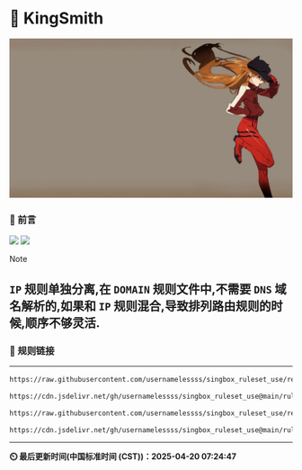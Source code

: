 
# 🧸 KingSmith
![](https://raw.githubusercontent.com/usernamelessss/picture-bed/main/images/202504042256831.jpg)
### 📣 前言
![](https://shields.io/badge/-移除重复规则-ff69b4) ![](https://shields.io/badge/-IP&nbsp;规则单独存放不与&nbsp;DOMAIN&nbsp;等混合-green)
> [!NOTE]
**`IP` 规则单独分离,在 `DOMAIN` 规则文件中,不需要 `DNS` 域名解析的,如果和 `IP` 规则混合,导致排列路由规则的时候,顺序不够灵活.**
---

###  🔗 规则链接
---

```url
https://raw.githubusercontent.com/usernamelessss/singbox_ruleset_use/refs/heads/main/rule/KingSmith/KingSmith_No_IP.json
```

```url
https://cdn.jsdelivr.net/gh/usernamelessss/singbox_ruleset_use@main/rule/KingSmith/KingSmith_No_IP.json
```

```url
https://raw.githubusercontent.com/usernamelessss/singbox_ruleset_use/refs/heads/main/rule/KingSmith/KingSmith_No_IP.srs
```

```url
https://cdn.jsdelivr.net/gh/usernamelessss/singbox_ruleset_use@main/rule/KingSmith/KingSmith_No_IP.srs
```

---
**⏲️ 最后更新时间(中国标准时间 (CST))：2025-04-20 07:24:47**